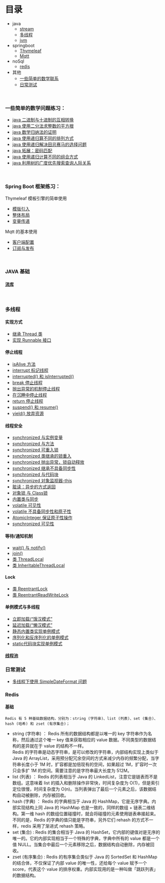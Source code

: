 目录
====
* java
    * [stream](#流库)
    * [多线程]()
    * [jvm]()
* springboot
    * [Thymeleaf]()
    * [Mqtt]()
* noSql
    * [redis]()
* 其他
    * [一些简单的数学联系]()
    * [日常测试]()

<br/>

### 一些简单的数学问题练习：

* [java 二进制与十进制的互相转换](https://github.com/laofeijunfeng/demo/commit/681894f2b82071a0b1dd8dcc43f9b61fb8e9ef35)
* [java 使用二分法求整数的平方根](https://github.com/laofeijunfeng/demo/commit/089f58423e3bbe91b738fdeb0d0bd704c571fb10)
* [java 数学归纳法的证明](https://github.com/laofeijunfeng/demo/commit/dbbaabf3e4342a84483323022e778b4581689b6a)
* [java 使用递归算不同的排列方式](https://github.com/laofeijunfeng/demo/commit/28b99b18e1f4ed1049c7956e1ce9bf9697c9b40a)
* [java 使用递归解决田忌赛马的选择问题](https://github.com/laofeijunfeng/demo/commit/8f4af5fd054ab7961844934de21ed8303fce01d1)
* [java 拓展：密码匹配](https://github.com/laofeijunfeng/demo/commit/42858ef2937b3f23531c3e1901d8ac6fa874ae8f)
* [java 使用递归计算不同的组合方式](https://github.com/laofeijunfeng/demo/commit/ceba4cad2440ca28e66388048025a5b724487aa4)
* [java 利用树的广度优先搜索查询人际关系](https://github.com/laofeijunfeng/demo/commit/af699e768891916274f0c8a4daa2eadbdbf862db)

<br/>

### Spring Boot 框架练习：

Thymeleaf 模板引擎的简单使用

* [模版引入](https://github.com/laofeijunfeng/demo/commit/73823dbed5d3dbeb7d11f87dbbb4faa65d48c6ee)
* [整体布局](https://github.com/laofeijunfeng/demo/commit/65258796a4a1e5651c53c89832ef752219784cbd)
* [变量传递](https://github.com/laofeijunfeng/demo/commit/15719570e9a4346e146beeca63f62e754a99e84d)

Mqtt 的基本使用
* [客户端配置](https://github.com/laofeijunfeng/demo/commit/07e66e1c09c676a05da601cbd3aea3eb9f9217a4)
* [订阅与发布](https://github.com/laofeijunfeng/demo/commit/2e3b3b46f9861e11d51b805cad631465f78f468c)

<br/>

### JAVA 基础

#### [流库](https://github.com/laofeijunfeng/demo/tree/master/src/main/java/com/linjunfeng/demo/stream)

<br/>

### 多线程

#### 实现方式

* [继承 Thread 类](https://github.com/laofeijunfeng/demo/tree/master/src/main/java/com/linjunfeng/demo/thread/demo1)
* [实现 Runnable 接口](https://github.com/laofeijunfeng/demo/tree/master/src/main/java/com/linjunfeng/demo/thread/demo2)

#### 停止线程

* [isAlive 方法](https://github.com/laofeijunfeng/demo/tree/master/src/main/java/com/linjunfeng/demo/thread/demo4)
* [interrupt 标记线程](https://github.com/laofeijunfeng/demo/blob/master/src/main/java/com/linjunfeng/demo/thread/demo5/Demo5_1.java)
* [interrupted() 和 isInterrupted()](https://github.com/laofeijunfeng/demo/blob/master/src/main/java/com/linjunfeng/demo/thread/demo5/Demo5_2.java)
* [break 停止线程](https://github.com/laofeijunfeng/demo/blob/master/src/main/java/com/linjunfeng/demo/thread/demo5/Demo5_3.java)
* [抛出异常的机制停止线程](https://github.com/laofeijunfeng/demo/blob/master/src/main/java/com/linjunfeng/demo/thread/demo5/Demo5_4.java)
* [在沉睡中停止线程](https://github.com/laofeijunfeng/demo/blob/master/src/main/java/com/linjunfeng/demo/thread/demo5/Demo5_5.java)
* [return 停止线程](https://github.com/laofeijunfeng/demo/blob/master/src/main/java/com/linjunfeng/demo/thread/demo5/Demo5_6.java)
* [suspend() 和 resume()](https://github.com/laofeijunfeng/demo/blob/master/src/main/java/com/linjunfeng/demo/thread/demo6/Demo6_1.java)
* [yield() 放弃资源](https://github.com/laofeijunfeng/demo/blob/master/src/main/java/com/linjunfeng/demo/thread/demo6/Demo6_2.java)

#### 线程安全

* [synchronized 与实例变量](https://github.com/laofeijunfeng/demo/blob/master/src/main/java/com/linjunfeng/demo/thread/demo7/Demo7_1.java)
* [synchronized 与方法](https://github.com/laofeijunfeng/demo/blob/master/src/main/java/com/linjunfeng/demo/thread/demo7/Demo7_2.java)
* [synchronized 可重入锁](https://github.com/laofeijunfeng/demo/blob/master/src/main/java/com/linjunfeng/demo/thread/demo7/Demo7_4.java)
* [synchronized 类继承的锁重入](https://github.com/laofeijunfeng/demo/blob/master/src/main/java/com/linjunfeng/demo/thread/demo7/Demo7_5.java)
* [synchronized 抛出异常，锁自动释放](https://github.com/laofeijunfeng/demo/blob/master/src/main/java/com/linjunfeng/demo/thread/demo7/Demo7_6.java)
* [synchronized 继承不具备同步性](https://github.com/laofeijunfeng/demo/blob/master/src/main/java/com/linjunfeng/demo/thread/demo7/Demo7_7.java)
* [synchronized 与代码块](https://github.com/laofeijunfeng/demo/blob/master/src/main/java/com/linjunfeng/demo/thread/demo8/Demo8_1.java)
* [synchronized 对象监视器-this](https://github.com/laofeijunfeng/demo/blob/master/src/main/java/com/linjunfeng/demo/thread/demo8/Demo8_2.java)
* [脏读：异步的方式返回](https://github.com/laofeijunfeng/demo/blob/master/src/main/java/com/linjunfeng/demo/thread/demo8/Demo8_4.java)
* [对象锁 与 Class锁](https://github.com/laofeijunfeng/demo/blob/master/src/main/java/com/linjunfeng/demo/thread/demo8/Demo8_5.java)
* [内置类与同步](https://github.com/laofeijunfeng/demo/blob/master/src/main/java/com/linjunfeng/demo/thread/demo8/Demo8_6.java)
* [volatile 可见性](https://github.com/laofeijunfeng/demo/blob/master/src/main/java/com/linjunfeng/demo/thread/demo8/Demo8_8.java)
* [volatile 不具备同步性和原子性](https://github.com/laofeijunfeng/demo/blob/master/src/main/java/com/linjunfeng/demo/thread/demo8/Demo8_9.java)
* [AtomicInteger 保证原子性操作](https://github.com/laofeijunfeng/demo/blob/master/src/main/java/com/linjunfeng/demo/thread/demo8/Demo8_10.java)
* [synchronized 可见性](https://github.com/laofeijunfeng/demo/blob/master/src/main/java/com/linjunfeng/demo/thread/demo8/Demo8_11.java)

#### 等待/通知机制

* [wait() 与 notify()](https://github.com/laofeijunfeng/demo/tree/master/src/main/java/com/linjunfeng/demo/thread/communication/waitAndNotify)
* [join()](https://github.com/laofeijunfeng/demo/tree/master/src/main/java/com/linjunfeng/demo/thread/communication/join)
* [类 ThreadLocal](https://github.com/laofeijunfeng/demo/tree/master/src/main/java/com/linjunfeng/demo/thread/communication/join)
* [类 InheritableThreadLocal](https://github.com/laofeijunfeng/demo/tree/master/src/main/java/com/linjunfeng/demo/thread/communication/inheritableThreadLocal)

#### Lock

* [类 ReentrantLock](https://github.com/laofeijunfeng/demo/tree/master/src/main/java/com/linjunfeng/demo/thread/lock/reentrantLock)
* [类 ReentrantReadWriteLock](https://github.com/laofeijunfeng/demo/tree/master/src/main/java/com/linjunfeng/demo/thread/lock/reentrantReadWriteLock)

#### 单例模式与多线程

* [立即加载/“饿汉模式”](https://github.com/laofeijunfeng/demo/tree/master/src/main/java/com/linjunfeng/demo/thread/singleton/demo1)
* [延迟加载/“懒汉模式”](https://github.com/laofeijunfeng/demo/tree/master/src/main/java/com/linjunfeng/demo/thread/singleton/demo2)
* [静态内置类实现单例模式](https://github.com/laofeijunfeng/demo/tree/master/src/main/java/com/linjunfeng/demo/thread/singleton/demo3)
* [序列化和反序列化的单例模式](https://github.com/laofeijunfeng/demo/tree/master/src/main/java/com/linjunfeng/demo/thread/singleton/demo4)
* [static代码块实现单例模式](https://github.com/laofeijunfeng/demo/tree/master/src/main/java/com/linjunfeng/demo/thread/singleton/demo5)

#### [线程池](https://github.com/laofeijunfeng/demo/tree/master/src/main/java/com/linjunfeng/demo/thread/threadPool)

### 日常测试

* [多线程下使用 SimpleDateFormat 问题](https://github.com/laofeijunfeng/demo/tree/master/src/main/java/com/linjunfeng/demo/others/demo1)

### Redis

#### 基础
`Redis 有 5 种基础数据结构，分别为：string (字符串)、list (列表)、set (集合)、hash (哈希) 和 zset (有序集合)；`

* string (字符串) ： Redis 所有的数据结构都是以唯一的 key 字符串作为名称，然后通过这个唯一 key 值来获取相应的 value 数据。不同类型的数据结构的差异就在于 value 的结构不一样。<br/>Redis 的字符串是动态字符串，是可以修改的字符串，内部结构实现上类似于 Java 的 ArrayList，采用预分配冗余空间的方式来减少内存的频繁分配，当字符串长度小于 1M 时，扩容都是加倍现有的空间，如果超过 1M，扩容时一次只会多扩 1M 的空间。需要注意的是字符串最大长度为 512M。
* list (列表) ： Redis 的列表相当于 Java 的 LinkedList，注意它是链表而不是数组。这意味着 list 的插入和删除操作非常快，时间复杂度为 O(1)，但是索引定位很慢，时间复杂度为 O(n)。当列表弹出了最后一个元素之后，该数据结构自动被删除，内存被回收。
* hash (字典) ： Redis 的字典相当于 Java 的 HashMap，它是无序字典。内部实现结构上同 Java 的 HashMap 也是一致的，同样的数组 + 链表二维结构。第一维 hash 的数组位置碰撞时，就会将碰撞的元素使用链表串接起来。不同的是，Redis 的字典的值只能是字符串，另外它们 rehash 的方式不一样，redis 采用了渐进式 rehash 策略。
* set (集合) : Redis 的集合相当于 Java 的 HashSet，它内部的键值对是无序的唯一的。它的内部实现相当于一个特殊的字典，字典中所有的 value 都是一个值 NULL。当集合中最后一个元素移除之后，数据结构自动删除，内存被回收。
* zset (有序集合) : Redis 的有序集合类似于 Java 的 SortedSet 和 HashMap 的结合体，不仅保证了内部 value 的唯一性，还给每个 value 赋予一个 score，代表这个 value 的排序权重。内部实现用的是一种叫做「跳跃列表」的数据结构。